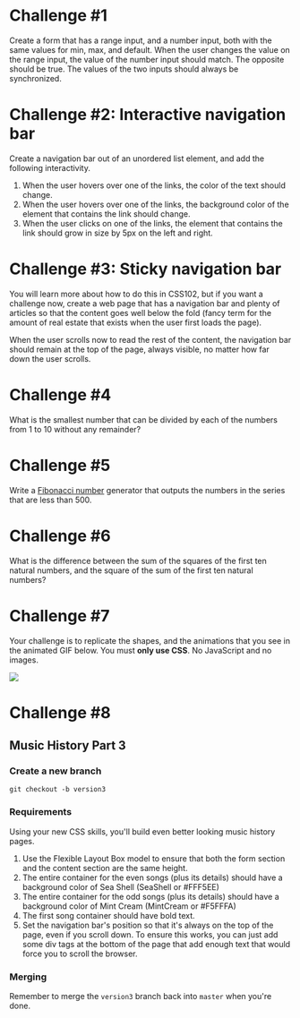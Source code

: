 # Challenge \#1

Create a form that has a range input, and a number input, both with the same values for min, max, and default. When the user changes the value on the range input, the value of the number input should match. The opposite should be true. The values of the two inputs should always be synchronized.

# Challenge \#2: Interactive navigation bar

Create a navigation bar out of an unordered list element, and add the following interactivity.

1. When the user hovers over one of the links, the color of the text should change.
1. When the user hovers over one of the links, the background color of the element that contains the link should change.
1. When the user clicks on one of the links, the element that contains the link should grow in size by 5px on the left and right.

# Challenge \#3: Sticky navigation bar

You will learn more about how to do this in CSS102, but if you want a challenge now, create a web page that has a navigation bar and plenty of articles so that the content goes well below the fold (fancy term for the amount of real estate that exists when the user first loads the page).

When the user scrolls now to read the rest of the content, the navigation bar should remain at the top of the page, always visible, no matter how far down the user scrolls.

# Challenge \#4

What is the smallest number  that can be divided by each of the numbers from 1 to 10 without any remainder?

# Challenge \#5

Write a [Fibonacci number](https://en.wikipedia.org/wiki/Fibonacci_number) generator that outputs the numbers in the series that are less than 500.

# Challenge \#6

What is the difference between the sum of the squares of the first ten natural numbers, and the square of the sum of the first ten natural numbers?

# Challenge \#7

Your challenge is to replicate the shapes, and the animations that you see in the animated GIF below. You must **only use CSS**. No JavaScript and no images.

<img src="http://www.stevebrownlee.com/content/images/css102-challenge.gif">

# Challenge \#8

## Music History Part 3

### Create a new branch

`git checkout -b version3`

### Requirements

Using your new CSS skills, you'll build even better looking music history pages.

1. Use the Flexible Layout Box model to ensure that both the form section and the content section are the same height.
1. The entire container for the even songs (plus its details) should have a background color of Sea Shell (SeaShell or \#FFF5EE)
1. The entire container for the odd songs (plus its details) should have a background color of Mint Cream (MintCream or \#F5FFFA)
1. The first song container should have bold text.
1. Set the navigation bar's position so that it's always on the top of the page, even if you scroll down. To ensure this works, you can just add some div tags at the bottom of the page that add enough text that would force you to scroll the browser.

### Merging

Remember to merge the `version3` branch back into `master` when you're done.